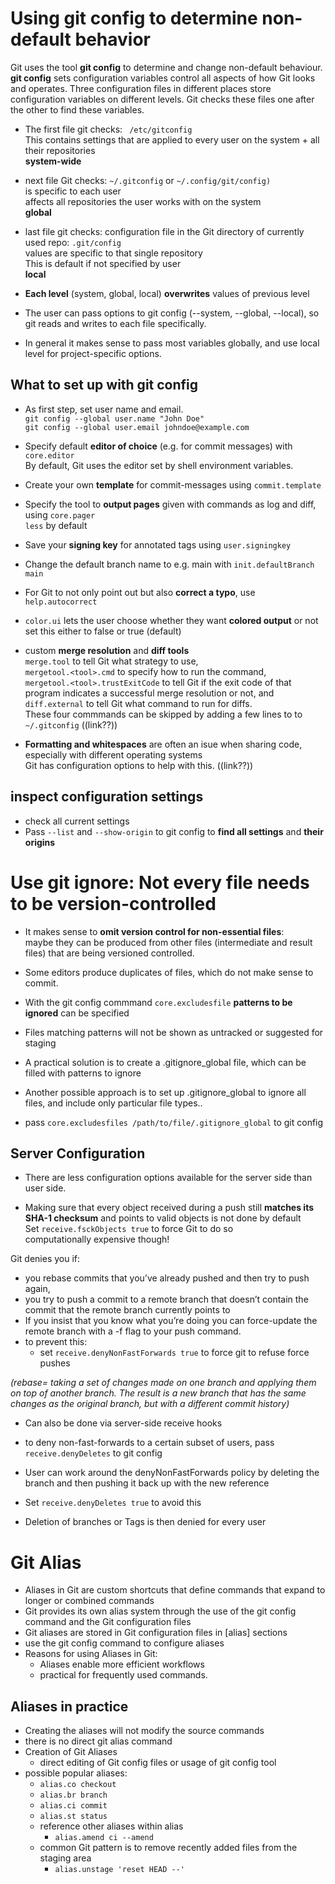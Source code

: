 # Using git config to determine non-default behavior 

Git uses the tool **git config** to determine and change non-default behaviour.
**git config** sets configuration variables control all aspects of how Git looks and operates.
Three configuration files in different places store configuration variables on different levels.
Git checks these files one after the other to find these variables.

- The first file git checks: ` /etc/gitconfig`\
This contains settings that are applied to every user on the system + all their repositories\
**system-wide**  
    
 - next file Git checks: `~/.gitconfig` or `~/.config/git/config)`\
     is specific to each user\
     affects all repositories the user works with on the system\
     **global**
- last file git checks: configuration file in the Git directory of currently used repo: `.git/config`\
    values are specific to that single repository\
    This is default if not specified by user\
    **local** 


- **Each level** (system, global, local) **overwrites** values of previous level
- The user can pass options to git config (--system, --global, --local), so git reads and writes to each file specifically.
- In general it makes sense to pass most variables globally, and use local level for project-specific options.


## What to set up with git config

* As first step, set user name and email.\
     `git config --global user.name "John Doe"`\
     `git config --global user.email johndoe@example.com`
* Specify default **editor of choice** (e.g. for commit messages) with `core.editor`\
    By default, Git uses the editor set by shell environment variables. 
* Create your own **template** for commit-messages using `commit.template`
* Specify the tool to **output pages** given with commands as log and diff, using `core.pager`\
     `less` by default
* Save your **signing key** for annotated tags using `user.signingkey`
* Change the default branch name to e.g. main with `init.defaultBranch main`
* For Git to not only point out but also **correct a typo**, use `help.autocorrect`

* `color.ui` lets the user choose whether they want **colored output** or not\
     set this either to false or true (default)
    
* custom **merge resolution** and **diff tools**\
     `merge.tool` to tell Git what strategy to use, \
     `mergetool.<tool>.cmd` to specify how to run the command, \
     `mergetool.<tool>.trustExitCode` to tell Git if the exit code of that program indicates a successful merge resolution or not, and \
    `diff.external` to tell Git what command to run for diffs.\
    These four commmands can be skipped by adding a few lines to to `~/.gitconfig` ((link??))
* **Formatting and whitespaces** are often an isue when sharing code, especially with different operating systems\
     Git has configuration options to help with this. ((link??))
    
## inspect configuration settings

* check all current settings
* Pass `--list` and `--show-origin` to git config to **find all settings** and **their origins**
    
# Use git ignore: Not every file needs to be version-controlled
    
* It makes sense to **omit version control for non-essential files**:\
     maybe they can be produced from other files (intermediate and result files) that are being versioned controlled.
* Some editors produce duplicates of files, which do not make sense to commit.
    
* With the git config commmand `core.excludesfile` **patterns to be ignored** can be specified
* Files matching patterns will not be shown as untracked or suggested for staging

* A practical solution is to create a .gitignore_global file, which can be filled with patterns to ignore

* Another possible approach is to set up .gitignore_global to ignore all files, and include only particular file types..
* pass `core.excludesfiles /path/to/file/.gitignore_global` to git config 
    
## Server Configuration 


* There are less configuration options available for the server side than user side.

* Making sure that every object received during a push still **matches its SHA-1 checksum** and points to valid objects is not done by default\
    Set `receive.fsckObjects true` to force Git to do so\
    computationally expensive though!



Git denies you if:
* you rebase commits that you’ve already pushed and then try to push again, 
* you try to push a commit to a remote branch that doesn’t contain the commit that the remote branch currently points to
* If you insist that you know what you’re doing you can force-update the remote branch with a -f flag to your push command. 
* to prevent this:
    * set `receive.denyNonFastForwards true` to force git to refuse force pushes
    
*(rebase= taking a set of changes made on one branch and applying them on top of another branch. The result is a new branch that has the same changes as the original branch, but with a different commit history)*

* Can also be done via server-side receive hooks
* to deny non-fast-forwards to a certain subset of users, pass `receive.denyDeletes` to git config

* User can work around the denyNonFastForwards policy by deleting the branch and then pushing it back up with the new reference
* Set `receive.denyDeletes true` to avoid this
* Deletion of branches or Tags is then denied for every user


# Git Alias 
    
* Aliases in Git are custom shortcuts that define commands that expand to longer or combined commands
* Git provides its own alias system through the use of the git config command and the Git configuration files
* Git aliases are stored in Git configuration files in \[alias\] sections
* use the git config command to configure aliases
* Reasons for using Aliases in Git:
    * Aliases enable more efficient workflows
    * practical for frequently used commands.


## Aliases in practice
* Creating the aliases will not modify the source commands
* there is no direct git alias command
* Creation of Git Aliases
    * direct editing of Git config files or usage of git config tool
* possible popular aliases:
    * `alias.co checkout` 
    * `alias.br branch` 
    * `alias.ci commit` 
    * `alias.st status`
    * reference other aliases within alias
        * `alias.amend ci --amend`
    * common Git pattern is to remove recently added files from the staging area
        * `alias.unstage 'reset HEAD --'`
 
   

